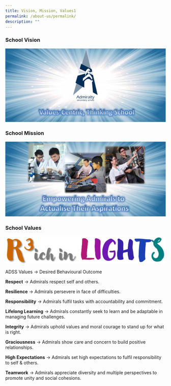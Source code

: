 ```yaml
---
title: Vision, Mission, Values1
permalink: /about-us/permalink/
description: ""
---
```

### School Vision
![](/images/school%20vision.jpg)

### School Mission
![](/images/mission_inkscape.png)

### School Values
![](/images/rich%20in%20lights.JPG)

ADSS Values -> Desired Behavioural Outcome

**Respect**	 -> Admirals respect self and others.

**Resilience** -> Admirals persevere in face of difficulties.

**Responsibility** -> Admirals fulfil tasks with accountability and commitment.

**Lifelong Learning** -> Admirals constantly seek to learn and be adaptable in managing future challenges.

**Integrity** -> Admirals uphold values and moral courage to stand up for what is right.

**Graciousness** -> Admirals show care and concern to build positive relationships.

**High Expectations** -> Admirals set high expectations to fulfil responsibility to self & others.

**Teamwork** -> Admirals appreciate diversity and multiple perspectives to promote unity and social cohesions.







